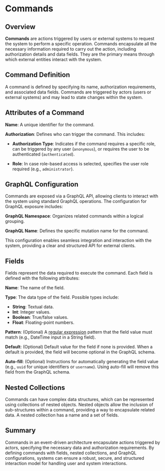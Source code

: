 # Commands

## Overview

**Commands** are actions triggered by users or external systems to request the system to perform a specific operation.
Commands encapsulate all the necessary information required to carry out the action, including authorization details and
data fields. They are the primary means through which external entities interact with the system.

## Command Definition

A command is defined by specifying its name, authorization requirements, and associated data fields. Commands are
triggered by actors (users or external systems) and may lead to state changes within the system.

## Attributes of a Command

**Name**: A unique identifier for the command.

**Authorization**: Defines who can trigger the command. This includes:

- **Authorization Type**: Indicates if the command requires a specific role, can be triggered by any user (`anonymous`),
  or requires the user to be authenticated (`authenticated`).

- **Role**: In case role-based access is selected, specifies the user role required (e.g., `administrator`).

## GraphQL Configuration

Commands are exposed via a GraphQL API, allowing clients to interact with the system using standard GraphQL operations.
The configuration for GraphQL exposure includes:

**GraphQL Namespace**: Organizes related commands within a logical grouping.

**GraphQL Name**: Defines the specific mutation name for the command.

This configuration enables seamless integration and interaction with the system, providing a clear and structured API
for external clients.

## Fields

Fields represent the data required to execute the command. Each field is defined with the following attributes:

**Name**: The name of the field.

**Type**: The data type of the field. Possible types include:

- **String**: Textual data.
- **Int**: Integer values.
- **Boolean**: True/false values.
- **Float**: Floating-point numbers.

**Pattern**: (Optional) A [regular expression](https://en.wikipedia.org/wiki/Regular_expression) pattern that the field
value must match (e.g., DateTime input in a String field).

**Default**: (Optional) Default value for the field if none is provided. When a default is provided, the field will
become optional in the GraphQL schema.

**Auto-fill**: (Optional) Instructions for automatically generating the field value (e.g., `uuid` for unique identifiers
or `username`). Using auto-fill will remove this field from the GraphQL schema.

## Nested Collections

Commands can have complex data structures, which can be represented using collections of nested objects. Nested objects
allow the inclusion of sub-structures within a command, providing a way to encapsulate related data. A nested collection
has a name and a set of fields.

## Summary

Commands in an event-driven architecture encapsulate actions triggered by actors, specifying the necessary data and
authorization requirements. By defining commands with fields, nested collections, and GraphQL configurations, systems
can ensure a robust, secure, and structured interaction model for handling user and system interactions.